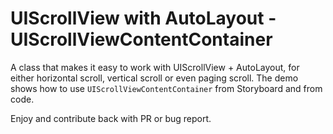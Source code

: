 UIScrollView with AutoLayout - UIScrollViewContentContainer
===========================================================

A class that makes it easy to work with UIScrollView + AutoLayout, for either horizontal scroll, vertical scroll or even paging scroll.
The demo shows how to use `UIScrollViewContentContainer` from Storyboard and from code.

Enjoy and contribute back with PR or bug report.
